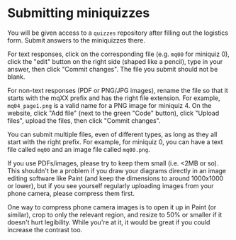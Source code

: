 # Submitting miniquizzes

You will be given access to a `quizzes` repository after filling out the logistics form. Submit answers to the miniquizzes there.

For text responses, click on the corresponding file (e.g. `mq00` for miniquiz 0), click the "edit" button on the right side (shaped like a pencil), type in your answer, then click "Commit changes". The file you submit should not be blank.

For non-text responses (PDF or PNG/JPG images), rename the file so that it starts with the mqXX prefix and has the right file extension. For example, `mq04_page1.png` is a valid name for a PNG image for miniquiz 4. On the website, click "Add file" (next to the green "Code" button), click "Upload files", upload the files, then click "Commit changes".

You can submit multiple files, even of different types, as long as they all start with the right prefix. For example, for miniquiz 0, you can have a text file called `mq00` and an image file called `mq00.png`.

If you use PDFs/images, please try to keep them small (i.e. <2MB or so). This shouldn't be a problem if you draw your diagrams directly in an image editing software like Paint (and keep the dimensions to around 1000x1000 or lower), but if you see yourself regularly uploading images from your phone camera, please compress them first.

One way to compress phone camera images is to open it up in Paint (or similar), crop to only the relevant region, and resize to 50% or smaller if it doesn't hurt legibility. While you're at it, it would be great if you could increase the contrast too.
